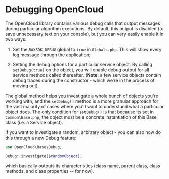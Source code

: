 Debugging OpenCloud
=========

The OpenCloud library contains various debug calls that output messages during particular algorithm executions. By default, this output is disabled (to save unnecessary text on your console), but you can very easily enable it in two ways:

1. Set the `RAXSDK_DEBUG` global to `true` in `Globals.php`. This will show every log message through the application;

2. Setting the debug options for a particular service object. By calling `setDebug(true)` on the object, you will enable debug output for all service methods called thereafter. (**Note:** a few service objects contain debug traces during the constructor - which we're in the process of moving out).

The global method helps you investigate a whole bunch of objects you're working with, and the `setDebug()` method is a more granular approach for the vast majority of cases where you'll want to understand what a particular object does. The only condition for `setDebug()` is that because its set in `Common\Base.php`, the object must be a concrete instantiation of this Base class (i.e. a Service object).

If you want to investigate a random, arbitrary object - you can also now do this through a new Debug feature:

```php
use OpenCloud\Base\Debug;

Debug::investigate($randomObject);
```

which basically outputs its characteristics (class name, parent class, class methods, and class properties -- for now).